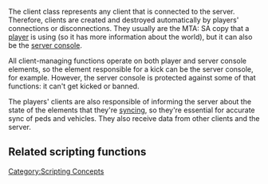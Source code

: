 The client class represents any client that is connected to the server. Therefore, clients are created and destroyed automatically by players' connections or disconnections. They usually are the MTA: SA copy that a [player](/player.md "wikilink") is using (so it has more information about the world), but it can also be the [server console](/Element/Console.md "wikilink").

All client-managing functions operate on both player and server console elements, so the element responsible for a kick can be the server console, for example. However, the server console is protected against some of that functions: it can't get kicked or banned.

The players' clients are also responsible of informing the server about the state of the elements that they're [syncing](/SetElementSyncer.md "wikilink"), so they're essential for accurate sync of peds and vehicles. They also receive data from other clients and the server.

Related scripting functions
---------------------------

[Category:Scripting Concepts](/Category:Scripting_Concepts.md "wikilink")
